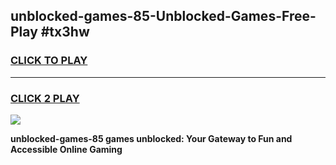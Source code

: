 
## unblocked-games-85-Unblocked-Games-Free-Play #tx3hw
<h3>
<a href="https://us.freeplayer.one?title=unblocked-games-85&ref=9M">CLICK TO PLAY</a></h3>
<hr>

<h3>
<a href="https://us.freeplayer.one?title=unblocked-games-85&ref=9M">CLICK 2 PLAY</a>
  
</h3>

<a href="https://us.freeplayer.one?title=unblocked-games-85&ref=9M"><img src="https://clearcache.store/games.png"></a>


**unblocked-games-85 games unblocked: Your Gateway to Fun and Accessible Online Gaming**

